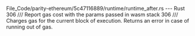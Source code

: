 File_Code/parity-ethereum/5c47116889/runtime/runtime_after.rs --- Rust
306         /// Report gas cost with the params passed in wasm stack                                                                                         306         /// Charges gas for the current block of execution. Returns an error in case of running out of gas.

